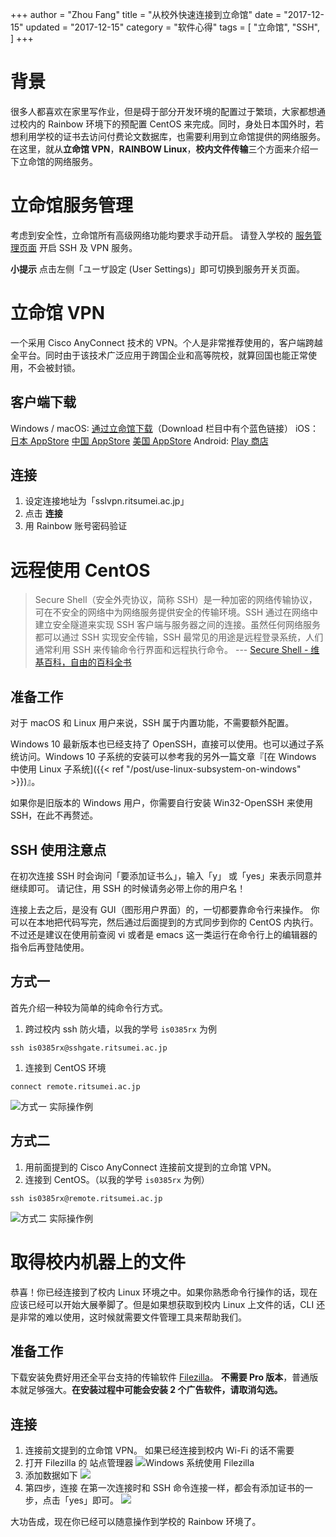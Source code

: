 +++
author = "Zhou Fang"
title = "从校外快速连接到立命馆"
date = "2017-12-15"
updated = "2017-12-15"
category = "软件心得"
tags = [
    "立命馆",
    "SSH",
]
+++

# 背景
很多人都喜欢在家里写作业，但是碍于部分开发环境的配置过于繁琐，大家都想通过校内的 Rainbow 环境下的预配置 CentOS 来完成。同时，身处日本国外时，若想利用学校的证书去访问付费论文数据库，也需要利用到立命馆提供的网络服务。
在这里，就从**立命馆 VPN**，**RAINBOW Linux**，**校内文件传输**三个方面来介绍一下立命馆的网络服务。

# 立命馆服务管理
考虑到安全性，立命馆所有高级网络功能均要求手动开启。
请登入学校的 [服务管理页面](https://idminfo.ritsumei.ac.jp/webmtn/sso-joint) 开启 SSH 及 VPN 服务。

**小提示** 点击左侧「ユーザ設定 (User Settings)」即可切换到服务开关页面。
<!--more-->

# 立命馆 VPN
一个采用 Cisco AnyConnect 技术的 VPN。个人是非常推荐使用的，客户端跨越全平台。同时由于该技术广泛应用于跨国企业和高等院校，就算回国也能正常使用，不会被封锁。

## 客户端下载
Windows / macOS: [通过立命馆下载](https://sslvpn.ritsumei.ac.jp/)（Download 栏目中有个蓝色链接）
iOS：[日本 AppStore](https://itunes.apple.com/jp/app/cisco-anyconnect/id1135064690) [中国 AppStore](https://itunes.apple.com/cn/app/cisco-anyconnect/id1135064690) [美国 AppStore](https://itunes.apple.com/us/app/cisco-anyconnect/id1135064690)
Android: [Play 商店](https://play.google.com/store/apps/details?id=com.cisco.anyconnect.vpn.android.avf&hl=zh-cn)

## 连接
1. 设定连接地址为「sslvpn.ritsumei.ac.jp」
2. 点击 **连接**
3. 用 Rainbow 账号密码验证

# 远程使用 CentOS

> Secure Shell（安全外壳协议，简称 SSH）是一种加密的网络传输协议，可在不安全的网络中为网络服务提供安全的传输环境。SSH 通过在网络中建立安全隧道来实现 SSH 客户端与服务器之间的连接。虽然任何网络服务都可以通过 SSH 实现安全传输，SSH 最常见的用途是远程登录系统，人们通常利用 SSH 来传输命令行界面和远程执行命令。
> --- [Secure Shell - 维基百科，自由的百科全书](https://zh.wikipedia.org/wiki/Secure_Shell)

## 准备工作
对于 macOS 和 Linux 用户来说，SSH 属于内置功能，不需要额外配置。

Windows 10 最新版本也已经支持了 OpenSSH，直接可以使用。也可以通过子系统访问。Windows 10 子系统的安装可以参考我的另外一篇文章『[在 Windows 中使用 Linux 子系统]({{< ref "/post/use-linux-subsystem-on-windows" >}})』。

如果你是旧版本的 Windows 用户，你需要自行安装 Win32-OpenSSH 来使用 SSH，在此不再赘述。

## SSH 使用注意点
在初次连接 SSH 时会询问「要添加证书么」，输入「y」 或「yes」来表示同意并继续即可。
请记住，用 SSH 的时候请务必带上你的用户名！

连接上去之后，是没有 GUI（图形用户界面）的，一切都要靠命令行来操作。
你可以在本地把代码写完，然后通过后面提到的方式同步到你的 CentOS 内执行。
不过还是建议在使用前查阅 vi 或者是 emacs 这一类运行在命令行上的编辑器的指令后再登陆使用。

## 方式一
首先介绍一种较为简单的纯命令行方式。
1. 跨过校内 ssh 防火墙，以我的学号 `is0385rx` 为例
```shell
ssh is0385rx@sshgate.ritsumei.ac.jp
```
1. 连接到 CentOS 环境

```shell
connect remote.ritsumei.ac.jp
```
![方式一 实际操作例](plan1-ritsumei-ssh.png)

## 方式二
1. 用前面提到的 Cisco AnyConnect 连接前文提到的立命馆 VPN。
2. 连接到 CentOS。（以我的学号 `is0385rx` 为例）
```shell
ssh is0385rx@remote.ritsumei.ac.jp
```
![方式二 实际操作例](plan2-ritsumei-ssh.png)

# 取得校内机器上的文件
恭喜！你已经连接到了校内 Linux 环境之中。如果你熟悉命令行操作的话，现在应该已经可以开始大展拳脚了。但是如果想获取到校内 Linux 上文件的话，CLI 还是非常的难以使用，这时候就需要文件管理工具来帮助我们。

## 准备工作
下载安装免费好用还全平台支持的传输软件 [Filezilla](https://filezilla-project.org/download.php?type=client)。
**不需要 Pro 版本**，普通版本就足够强大。**在安装过程中可能会安装 2 个广告软件，请取消勾选。**

## 连接
1. 连接前文提到的立命馆 VPN。
   如果已经连接到校内 Wi-Fi 的话不需要
2. 打开 Filezilla 的 站点管理器
   ![Windows 系统使用 Filezilla](file1.png)
3. 添加数据如下
   ![](file2.png)
4. 第四步，连接
   在第一次连接时和 SSH 命令连接一样，都会有添加证书的一步，点击「yes」即可。
   ![](file3.png)

大功告成，现在你已经可以随意操作到学校的 Rainbow 环境了。